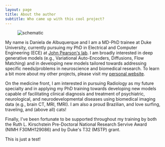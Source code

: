 ```yaml
---
layout: page
title: About the author
subtitle: Who came up with this cool project?
---
```


<figure>
    <img src="https://sites.duke.edu/ifsprojectassets/files/2024/07/pr_photo-scaled.jpg" alt="schematic">
</figure>  

My name is Daniela de Albuquerque and I am a MD-PhD trainee at Duke University, currently pursuing my PhD in 
Electrical and Computer Engineering (ECE) at [John Pearson's lab](https://pearsonlab.github.io/about.html). I am broadly interested 
in deep generative models (e.g., Variational Auto-Encoders, Diffusions, Flow Matching) and in developing new
models tailored towards addressing specific needs/problems in neuroscience and biomedical research. To learn a bit more 
about my other projects, please visit my [personal website](https://dannyfa.github.io). 

On the medicine front, I am interested in pursuing Radiology as my future specialty and in applying my PhD training towards
developing new models capable of facilitating clinical diagnosis and treatment of psychiatric, neurological, and neurodevelopmental
diseases using biomedical imaging data (e.g., brain CT, MRI, fMRI). I am also a proud Brazilian, 
and love surfing, traveling, and (above all) cats! 

Finally, I've been fortunate to be supported throughout my training by both the Ruth L. Kirschstein Pre-Doctoral National Research 
Servive Award (NIMH F30MH129086) and by Duke's T32 (MSTP) grant.

This is just a test!

<!--- I am also passionate about teaching
coding and basic computer science skills to young kids using [Scratch](https://scratch.mit.edu/about).  If you are also passionate 

about teaching tech/CS to kids and would like to get involved, please check the webpage for our 
Creative Coding Program in partnership with [C.C. Spaulding Elementary School](https://www.dpsnc.net/CC-Spaulding) at Durham. We are currently looking for 
motivated volunteers to help us out!---> 

